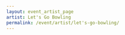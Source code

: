 ```yaml
---
layout: event_artist_page
artist: Let's Go Bowling
permalink: /event/artist/let's-go-bowling/
---
```



